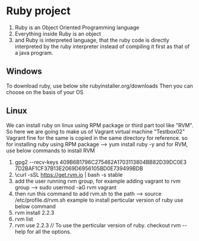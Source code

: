 # Ruby project

   1) Ruby is an Object Oriented Programming language
   2) Everything inside Ruby is an object
   3) and Ruby is interpreted language, that the ruby code is directly interpreted by the ruby interpreter instead of
        compiling it first as that of a java program.

## Windows
To download ruby, use below site
    rubyinstaller.org/downloads
Then you can choose on the basis of your OS

## Linux
We can install ruby on linux using RPM package or third part tool like "RVM". So here we are going to make us of Vagrant virtual machine "Testbox02"
Vagrant fine for the same is copied in the same directory for reference.
so for installing ruby using RPM package --> yum install ruby -y
and for RVM, use below commands to install RVM
1) gpg2 --recv-keys 409B6B1796C275462A1703113804BB82D39DC0E3 7D2BAF1CF37B13E2069D6956105BD0E739499BDB
2) \curl -sSL https://get.rvm.io | bash -s stable
3) add the user running rvm group, for example adding vagrant to rvm group --> sudo usermod -aG rvm vagrant
4) then run this command to add rvm.sh to the path --> source /etc/profile.d/rvm.sh
example to install perticular version of ruby use below command
5) rvm install 2.2.3
6) rvm list
7) rvm use 2.2.3 // To use the perticular version of ruby.
checkout rvm --help for all the options.

